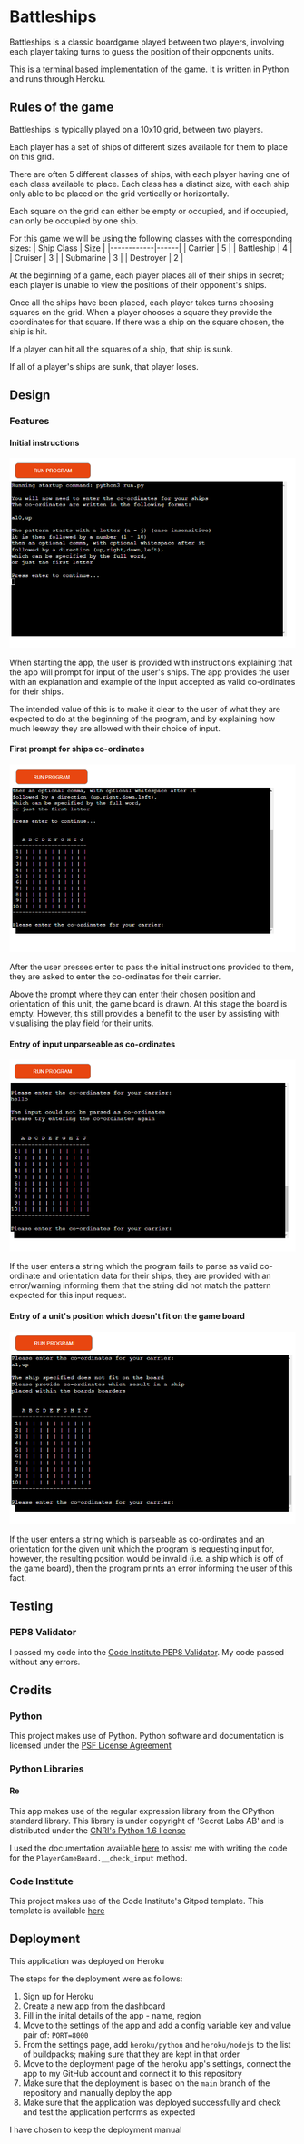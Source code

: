 # Battleships

Battleships is a classic boardgame played between two players,
involving each player taking turns to guess the position
of their opponents units.

This is a terminal based implementation of the game.
It is written in Python and runs through Heroku.

## Rules of the game

Battleships is typically played on a 10x10 grid, between two players.

Each player has a set of ships of different sizes available for them to place on this grid.

There are often 5 different classes of ships, with each player having one of each class available to place.
Each class has a distinct size, with each ship only able to be placed on the grid vertically or horizontally.

Each square on the grid can either be empty or occupied, and if occupied, can only be occupied by one ship.

For this game we will be using the following classes with the corresponding sizes:
| Ship Class | Size |
|------------|------|
| Carrier    |   5  |
| Battleship |   4  |
| Cruiser    |   3  |
| Submarine  |   3  |
| Destroyer  |   2  |

At the beginning of a game, each player places all of their ships in secret; each player is unable to view the positions of their opponent's ships.

Once all the ships have been placed, each player takes turns choosing squares on the grid.
When a player chooses a square they provide the coordinates for that square.
If there was a ship on the square chosen, the ship is hit.

If a player can hit all the squares of a ship, that ship is sunk.

If all of a player's ships are sunk, that player loses.

## Design

### Features

#### Initial instructions

![Instructions provided when first starting the app](./assets/screenshots/start_of_app.png)

When starting the app, the user is provided with instructions explaining that the app will prompt for input of the user's ships.
The app provides the user with an explanation and example of the input accepted as valid co-ordinates for their ships.

The intended value of this is to make it clear to the user of what they are expected to do at the beginning of the program, and by explaining how much leeway they are allowed with their choice of input.

#### First prompt for ships co-ordinates

![Empty game board displayed and prompt for user's input of their carrier's co-ordinates](./assets/screenshots/prompt_for_carrier_co-ordinates.png)

After the user presses enter to pass the initial instructions provided to them, they are asked to enter the co-ordinates for their carrier.

Above the prompt where they can enter their chosen position and orientation of this unit, the game board is drawn.
At this stage the board is empty. However, this still provides a benefit to the user by assisting with visualising the play field for their units.

#### Entry of input unparseable as co-ordinates

![Error message printed informing the user that the input provided was unparseable as ship co-ordinates](./assets/screenshots/unparseable_co-ordinates.png)

If the user enters a string which the program fails to parse as valid co-ordinate and orientation data for their ships, they are provided with an error/warning informing them that the string did not match the pattern expected for this input request.

#### Entry of a unit's position which doesn't fit on the game board

![Erorr message printed informing the user that the input co-ordinates and orientation for the current unit will result in the unit being off the game board, which is invalid](./assets/screenshots/error_on_co-ordinates_which_don't_fit.png)

If the user enters a string which is parseable as co-ordinates and an orientation for the given unit which the program is requesting input for, however, the resulting position would be invalid (i.e. a ship which is off of the game board), then the program prints an error informing the user of this fact.

## Testing

### PEP8 Validator

I passed my code into the [Code Institute PEP8 Validator](https://pep8ci.herokuapp.com/).
My code passed without any errors.

## Credits

### Python

This project makes use of Python.
Python software and documentation is licensed under the [PSF License Agreement](https://docs.python.org/3/license.html#psf-license)

### Python Libraries

#### Re

This app makes use of the regular expression library from the CPython standard library.
This library is under copyright of 'Secret Labs AB' and is distributed under the [CNRI's Python 1.6 license](https://docs.python.org/3/license.html#cnri-license-agreement-for-python-1-6-1)

I used the documentation available [here](https://docs.python.org/3/library/re.html#module-re) to assist me with writing the code for the `PlayerGameBoard.__check_input` method.

### Code Institute

This project makes use of the Code Institute's Gitpod template.
This template is available [here](https://github.com/Code-Institute-Org/python-essentials-template)

## Deployment

This application was deployed on Heroku

The steps for the deployment were as follows:
1. Sign up for Heroku
2. Create a new app from the dashboard
3. Fill in the inital details of the app - name, region
4. Move to the settings of the app and add a config variable key and value pair of: `PORT=8000`
5. From the settings page, add `heroku/python` and `heroku/nodejs` to the list of buildpacks; making sure that they are kept in that order
6. Move to the deployment page of the heroku app's settings, connect the app to my GitHub account and connect it to this repository
7. Make sure that the deployment is based on the `main` branch of the repository and manually deploy the app
8. Make sure that the application was deployed successfully and check and test the application performs as expected

I have chosen to keep the deployment manual
